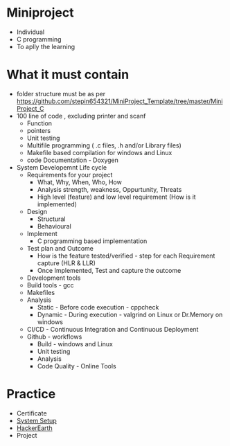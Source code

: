 # Miniproject
* Individual
* C programming
* To aplly the learning

# What it must contain
* folder structure must be as per https://github.com/stepin654321/MiniProject_Template/tree/master/MiniProject_C
* 100 line of code , excluding printer and scanf
  * Function
  * pointers
  * Unit testing
  * Multifile programming ( .c files, .h and/or Library files)
  * Makefile based compilation for windows and Linux
  * code Documentation - Doxygen
* System Developemnt Life cycle
  * Requirements for your project
     * What, Why, When, Who, How
     * Analysis strength, weakness, Oppurtunity, Threats
     * High level (feature) and low level requirement (How is it implemented)
  * Design
     * Structural
     * Behavioural
  * Implement
     * C programming based implementation
  * Test plan and Outcome
     * How is the feature tested/verified - step for each Requirement capture (HLR & LLR)
     * Once Implemented, Test and capture the outcome
  * Development tools
   * Build tools - gcc
   * Makefiles
   * Analysis
     * Static - Before code execution - cppcheck
     * Dynamic - During execution - valgrind on Linux or Dr.Memory on windows 
   * CI/CD - Continuous Integration and Continuous Deployment
    * Github - workflows
      * Build - windows and Linux 
      * Unit testing
      * Analysis
      * Code Quality - Online Tools
      
# Practice
* Certificate
* [System Setup](https://github.com/stepin654321/MiniProject_Template/wiki)
* [HackerEarth](https://www.hackerearth.com/practice/basic-programming/input-output/basics-of-input-output/practice-problems/)
* Project 
